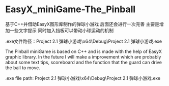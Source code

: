 # EasyX_miniGame-The_Pinball

基于C++并借助EasyX图形库制作的弹球小游戏 后面还会进行一次完善 主要是增加一些文字提示 同时加入挡板可以带动小球运动的机制

.exe文件路径：Project 2.1 弹球小游戏\x64\Debug\Project 2.1 弹球小游戏.exe

The Pinball miniGame is based on C++ and is made with the help of EasyX graphic library. In the future I will make a improvement which are probably about some text tips, scoreboard and the function that the guard can drive the ball to move.

.exe file path: Project 2.1 弹球小游戏\x64\Debug\Project 2.1 弹球小游戏.exe
